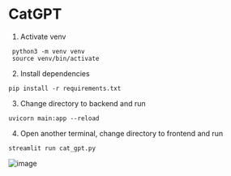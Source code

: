# CatGPT

1. Activate venv
  ```
   python3 -m venv venv
   source venv/bin/activate
  ```
2. Install dependencies
  ```
  pip install -r requirements.txt
  ```
3. Change directory to backend and run
  ```
  uvicorn main:app --reload
  ``` 
4. Open another terminal, change directory to frontend and run
  ```
  streamlit run cat_gpt.py
  ```

![image](https://github.com/kang5647/CatGPT/assets/76279908/68e41fb8-a3d3-4c40-91a7-5c65654c0fae)
